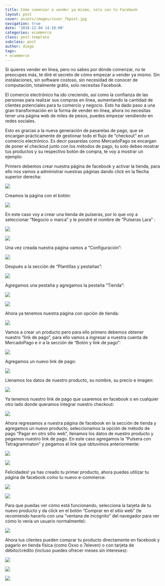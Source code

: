 ```yaml
---
title: Cómo comenzar a vender ya mismo, solo con tu Facebook
layout: post
cover: assets/images/cover_fbpost.jpg
navigation: true
date: '2018-12-04 14:10:00'
categories: ecommerce
class: post-template
subclass: post
author: diego
tags:
- ecommerce
---
```


Si quieres vender en línea, pero no sabes por dónde comenzar, no te preocupes más, te diré el secreto de cómo empezar a vender ya mismo. Sin instalaciones, sin software costoso, sin necesidad de conocer de computación, totalmente grátis, solo necesitas Facebook.

El comercio electrónico ha ido creciendo, así como la confianza de las personas para realizar sus compras en línea, aumentando la cantidad de clientes potenciales para tu comercio y negocio. Esto ha dado paso a una gran transformación en la forma de vender en línea, ahora no necesitas tener una página web de miles de pesos, puedes empezar vendiendo en redes sociales.

Esto es gracias a la nueva generación de pasarelas de pago, que se encargan prácticamente de gestionar todo el flujo de “checkout” en un comercio electrónico. Es decir pasarelas como MercadoPago se encargan de poner el checkout junto con los métodos de pago, tu solo debes mostrar tus productos y su respectivo botón de compra, te voy a mostrar un ejemplo:

Primero debemos crear nuestra página de facebook y activar la tienda, para ello nos vamos a administrar nuestras páginas dando click en la flecha superior derecha:

![](/assets/images/fbpost_1.png)

Creamos la página con el botón:

![](/assets/images/fbpost_2.png)

En este caso voy a crear una tienda de pulseras, por lo que voy a seleccionar “Negocio o marca” y le pondré el nombre de “Pulseras Lara” :

![](/assets/images/fbpost_3.png)

![](/assets/images/fbpost_4.png)

Una vez creada nuestra página vamos a “Configuración”:

![](/assets/images/fbpost_5.png)

Después a la sección de “Plantillas y pestañas”:

![](/assets/images/fbpost_6.png)

Agregamos una pestaña y agregamos la pestaña “Tienda”:

![](/assets/images/fbpost_7.png)

![](/assets/images/fbpost_8.png)

Ahora ya tenemos nuestra página con opción de tienda:

![](/assets/images/fbpost_9.png)

Vamos a crear un producto pero para ello primero debemos obtener nuestro “link de pago”, para ello vamos a ingresar a nuestra cuenta de MercadoPago e ir a la sección de “Botón y link de pago”:

![](/assets/images/fbpost_10.png)

Agregamos un nuevo link de pago:

![](/assets/images/fbpost_11.png)

Llenamos los datos de nuestro producto, su nombre, su precio e imagen:

![](/assets/images/fbpost_12.png)

Ya tenemos nuestro link de pago que usaremos en facebook o en cualquier otro lado donde queramos integrar nuestro checkout:

![](/assets/images/fbpost_13.png)

Ahora regresamos a nuestra página de facebook en la sección de tienda y agregamos un nuevo producto, seleccionamos la opción de método de pago “Pagar en otro sitio web”, llenamos los datos de nuestro producto y pegamos nuestro link de pago. En este caso agregamos la “Pulsera con Tetragrammaton” y pegamos el link que obtuvimos anteriormente:

![](/assets/images/fbpost_14.png)

![](/assets/images/fbpost_15.png)

Felicidades! ya has creado tu primer producto, ahora puedes utilizar tu página de facebook como tu nuevo e-commerce:

![](/assets/images/fbpost_16.png)

![](/assets/images/fbpost_17.png)

Para que puedas ver cómo está funcionando, selecciona la tarjeta de tu nuevo producto y da click en el botón “Comprar en el sitio web” (te recomiendo hacerlo con una “ventana de incógnito” del navegador para ver cómo lo vería un usuario normalmente):

![](/assets/images/fbpost_18.png)

Ahora tus clientes pueden comprar tu producto directamente en facebook y pagarlo en tienda física (como Oxxo o 7eleven) o con tarjeta de débito/crédito (incluso puedes ofrecer meses sin intereses):

![](/assets/images/fbpost_19.png)

![](/assets/images/fbpost_20.png)

![](/assets/images/fbpost_21.png)